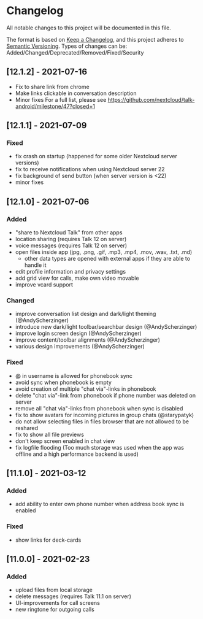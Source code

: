 # Changelog
All notable changes to this project will be documented in this file.

The format is based on [Keep a Changelog](https://keepachangelog.com/en/1.0.0/),
and this project adheres to [Semantic Versioning](https://semver.org/spec/v2.0.0.html).
Types of changes can be: Added/Changed/Deprecated/Removed/Fixed/Security

## [12.1.2] - 2021-07-16
- Fix to share link from chrome
- Make links clickable in conversation description
- Minor fixes
For a full list, please see https://github.com/nextcloud/talk-android/milestone/47?closed=1

## [12.1.1] - 2021-07-09
### Fixed
- fix crash on startup (happened for some older Nextcloud server versions)
- fix to receive notifications when using Nextcloud server 22
- fix background of send button (when server version is <22)
- minor fixes

## [12.1.0] - 2021-07-06
### Added
- "share to Nextcloud Talk" from other apps
- location sharing (requires Talk 12 on server)
- voice messages (requires Talk 12 on server)
- open files inside app (jpg, .png, .gif, .mp3, .mp4, .mov, .wav, .txt, .md)
    - other data types are opened with external apps if they are able to handle it
- edit profile information and privacy settings
- add grid view for calls, make own video movable
- improve vcard support

### Changed
- improve conversation list design and dark/light theming (@AndyScherzinger)
- introduce new dark/light toolbar/searchbar design (@AndyScherzinger)
- improve login screen design (@AndyScherzinger)
- improve content/toolbar alignments (@AndyScherzinger)
- various design improvements (@AndyScherzinger)

### Fixed
- @ in username is allowed for phonebook sync
- avoid sync when phonebook is empty
- avoid creation of multiple "chat via"-links in phonebook
- delete "chat via"-link from phonebook if phone number was deleted on server
- remove all "chat via"-links from phonebook when sync is disabled
- fix to show avatars for incoming pictures in group chats (@starypatyk)
- do not allow selecting files in files browser that are not allowed to be reshared
- fix to show all file previews
- don't keep screen enabled in chat view
- fix logfile flooding (Too much storage was used when the app was offline and a high performance backend is used)

## [11.1.0] - 2021-03-12
### Added
- add ability to enter own phone number when address book sync is enabled

### Fixed
- show links for deck-cards

## [11.0.0] - 2021-02-23
### Added
- upload files from local storage
- delete messages (requires Talk 11.1 on server)
- UI-improvements for call screens
- new ringtone for outgoing calls
